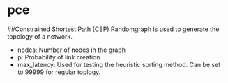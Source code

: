 # pce

##Constrained Shortest Path (CSP)
Randomgraph is used to generate the topology of a network.

- nodes: Number of nodes in the graph
- p: Probability of link creation
- max_latency: Used for testing the heuristic sorting method. Can be set to 99999 for regular toplogy.
